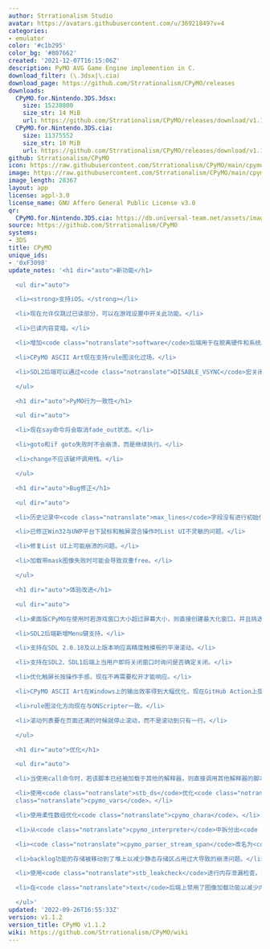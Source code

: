 ```yaml
---
author: Strrationalism Studio
avatar: https://avatars.githubusercontent.com/u/36921849?v=4
categories:
- emulator
color: '#c1b295'
color_bg: '#807662'
created: '2021-12-07T16:15:06Z'
description: PyMO AVG Game Engine implemention in C.
download_filter: (\.3dsx|\.cia)
download_page: https://github.com/Strrationalism/CPyMO/releases
downloads:
  CPyMO.for.Nintendo.3DS.3dsx:
    size: 15238800
    size_str: 14 MiB
    url: https://github.com/Strrationalism/CPyMO/releases/download/v1.1.2/CPyMO.for.Nintendo.3DS.3dsx
  CPyMO.for.Nintendo.3DS.cia:
    size: 11375552
    size_str: 10 MiB
    url: https://github.com/Strrationalism/CPyMO/releases/download/v1.1.2/CPyMO.for.Nintendo.3DS.cia
github: Strrationalism/CPyMO
icon: https://raw.githubusercontent.com/Strrationalism/CPyMO/main/cpymo-backends/3ds/icon.png
image: https://raw.githubusercontent.com/Strrationalism/CPyMO/main/cpymo-backends/3ds/banner.png
image_length: 28367
layout: app
license: agpl-3.0
license_name: GNU Affero General Public License v3.0
qr:
  CPyMO.for.Nintendo.3DS.cia: https://db.universal-team.net/assets/images/qr/cpymo-for-nintendo-3ds-cia.png
source: https://github.com/Strrationalism/CPyMO
systems:
- 3DS
title: CPyMO
unique_ids:
- '0xF3098'
update_notes: '<h1 dir="auto">新功能</h1>

  <ul dir="auto">

  <li><strong>支持iOS。</strong></li>

  <li>现在允许仅跳过已读部分，可以在游戏设置中开关此功能。</li>

  <li>已读内容变暗。</li>

  <li>增加<code class="notranslate">software</code>后端用于在脱离硬件和系统API的情况下进行软件渲染，将输出RGB帧缓冲。</li>

  <li>CPyMO ASCII Art现在支持rule图淡化过场。</li>

  <li>SDL2后端可以通过<code class="notranslate">DISABLE_VSYNC</code>宏关闭垂直同步以提升快进速度。</li>

  </ul>

  <h1 dir="auto">PyMO行为一致性</h1>

  <ul dir="auto">

  <li>现在say命令将会取消fade_out状态。</li>

  <li>goto和if goto失败时不会崩溃，而是继续执行。</li>

  <li>change不应该破坏调用栈。</li>

  </ul>

  <h1 dir="auto">Bug修正</h1>

  <ul dir="auto">

  <li>历史记录中<code class="notranslate">max_lines</code>字段没有进行初始化。</li>

  <li>已修正Win32与UWP平台下鼠标和触屏混合操作时List UI不灵敏的问题。</li>

  <li>修复List UI上可能崩溃的问题。</li>

  <li>加载带mask图像失败时可能会导致双重free。</li>

  </ul>

  <h1 dir="auto">体验改进</h1>

  <ul dir="auto">

  <li>桌面版CPyMO在使用时若游戏窗口大小超过屏幕大小，则直接创建最大化窗口，并且挑选一个合适的窗口大小。</li>

  <li>SDL2后端新增Menu键支持。</li>

  <li>支持在SDL 2.0.18及以上版本响应高精度触摸板的平滑滚动。</li>

  <li>支持在SDL2、SDL1后端上当用户即将关闭窗口时询问是否确定关闭。</li>

  <li>优化触屏长按操作手感，现在不再需要松开才能响应。</li>

  <li>CPyMO ASCII Art在Windows上的输出效率得到大幅优化，现在GitHub Action上提供Windows版CPyMO ASCII Art的二进制文件。</li>

  <li>rule图淡化方向现在与ONScripter一致。</li>

  <li>滚动列表要在页面还满的时候就停止滚动，而不是滚动到只有一行。</li>

  </ul>

  <h1 dir="auto">优化</h1>

  <ul dir="auto">

  <li>当使用call命令时，若该脚本已经被加载于其他的解释器，则直接调用其他解释器的脚本，而不是重新加载。</li>

  <li>使用<code class="notranslate">stb_ds</code>优化<code class="notranslate">cpymo_hash_flags</code>和<code
  class="notranslate">cpymo_vars</code>。</li>

  <li>使用柔性数组优化<code class="notranslate">cpymo_chara</code>。</li>

  <li>从<code class="notranslate">cpymo_interpreter</code>中拆分出<code class="notranslate">cpymo_script</code>。</li>

  <li><code class="notranslate">cpymo_parser_stream_span</code>改名为<code class="notranslate">cpymo_str</code>。</li>

  <li>backlog功能的存储被移动到了堆上以减少静态存储区占用过大导致的崩溃问题。</li>

  <li>使用<code class="notranslate">stb_leakcheck</code>进行内存泄漏检查。</li>

  <li>在<code class="notranslate">text</code>后端上禁用了图像加载功能以减少内存占用。</li>

  </ul>'
updated: '2022-09-26T16:55:33Z'
version: v1.1.2
version_title: CPyMO v1.1.2
wiki: https://github.com/Strrationalism/CPyMO/wiki
---
```

